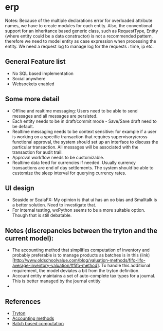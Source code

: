 erp
===
Notes: Because of the multiple declarations error for overloaded attribute names,
we have to create modules for each entity.
Also, the conventional support for an inheritance based generic class, such as
RequestType, Entity (where entity could be a data constructor) is not a recommended pattern, therefore we need to model entity as case expression when processing the entity.
We need a request log to manage log for the requests : time, ip etc.

## General Feature list
 * No SQL based implementation
 * Social anywhere
 * Websockets enabled

## Some more detail
 * Offline and realtime messaging: Users need to be able to send messages and all messages are persisted.
 * Each entity needs to be in draft/commit mode - Save/Save draft need to be default.
 * Realtime messaging needs to be context sensitive: for example if a user is working on a specific transaction that requires supervisory/cross functional approval, the system should set up an interface to discuss the particular transaction. All messages will be associated with the transaction for audit trail.
 * Approval workflow needs to be customizable.
 * Realtime data feed for currencies if needed. Usually currency transactions are end of day settlements. The system should be able to customize the sleep interval for querying currency rates.
 
## UI design
 * Seaside or ScalaFX: My opinion is that ui has an oo bias and Smalltalk is a better solution. Need to investigate that.
 * For internal testing, wxPython seems to be a more suitable option. Though that is still debatable.
 
## Notes (discrepancies between the tryton and the current model):
  * The accounting method that simplifies computation of inventory and probably preferable is to manage products as batches
 is in this (link)[http://www.oldschoolvalue.com/blog/valuation-methods/fifo-lifo-average-inventory-valuation/#fifo-method]. To handle this additional requirement, the model deviates a bit from the tryton definition.
  * Account entity maintains a set of auto-complete tax types for a journal. This is better managed by the journal entitiy
  * 
## References
 * [Tryton](http://doc.tryton.org/3.0/index.html)
 * [Accounting methods](http://en.wikipedia.org/wiki/FIFO_and_LIFO_accounting)
 * [Batch based computation](http://www.oldschoolvalue.com/blog/valuation-methods/fifo-lifo-average-inventory-valuation/#fifo-method)
